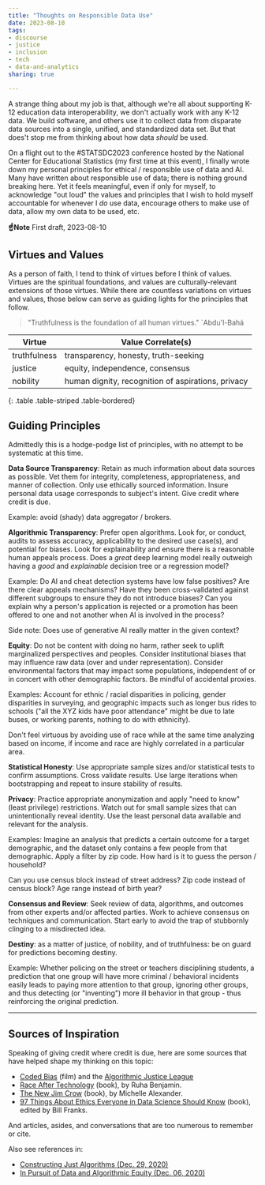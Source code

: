 ```yaml
---
title: "Thoughts on Responsible Data Use"
date: 2023-08-10
tags:
- discourse
- justice
- inclusion
- tech
- data-and-analytics
sharing: true

---
```


A strange thing about my job is that, although we're all about supporting K-12
education data interoperability, we don't actually work with any K-12 data. We
build software, and others use it to collect data from disparate data sources
into a single, unified, and standardized data set. But that does't stop me from
thinking about how data _should_ be used.

On a flight out to the #STATSDC2023 conference hosted by the National Center for
Educational Statistics (my first time at this event), I finally wrote down my
personal principles for ethical / responsible use of data and AI. Many have
written about responsible use of data; there is nothing ground breaking here.
Yet it feels meaningful, even if only for myself, to acknowledge "out loud" the
values and principles that I wish to hold myself accountable for whenever I _do_
use data, encourage others to make use of data, allow my own data to be used,
etc.

<!-- truncate -->

**☝Note** First draft, 2023-08-10

## Virtues and Values

As a person of faith, I tend to think of virtues before I think of values.
Virtues are the spiritual foundations, and values are culturally-relevant
extensions of those virtues. While there are countless variations on virtues and
values, those below can serve as guiding lights for the principles that follow.

> "Truthfulness is the foundation of all human virtues." `Abdu'l-Bahá

| Virtue       | Value Correlate(s)                                 |
| ------------ | -------------------------------------------------- |
| truthfulness | transparency, honesty, truth-seeking               |
| justice      | equity, independence, consensus                    |
| nobility     | human dignity, recognition of aspirations, privacy |
{: .table .table-striped .table-bordered}

## Guiding Principles

Admittedly this is a hodge-podge list of principles, with no attempt to be
systematic at this time.

**Data Source Transparency**: Retain as much information about data sources as
possible. Vet them for integrity, completeness, appropriateness, and manner of
collection. Only use ethically sourced information. Insure personal data usage
corresponds to subject's intent. Give credit where credit is due.

Example: avoid (shady) data aggregator / brokers.

**Algorithmic Transparency**: Prefer open algorithms. Look for, or conduct,
audits to assess accuracy, applicability to the desired use case(s), and
potential for biases. Look for explainability and ensure there is a reasonable
human appeals process. Does a _great_ deep learning model really outweigh having
a _good_ and _explainable_ decision tree or a regression model?

Example: Do AI and cheat detection systems have low false positives? Are there
clear appeals mechanisms? Have they been cross-validated against different
subgroups to ensure they do not introduce biases? Can you explain why a person's
application is rejected or a promotion has been offered to one and not another
when AI is involved in the process?

Side note: Does use of generative AI really matter in the given context?

**Equity**: Do not be content with doing no harm, rather seek to uplift
marginalized perspectives and peoples. Consider institutional biases that may
influence raw data (over and under representation). Consider environmental
factors that may impact some populations, independent of or in concert with
other demographic factors. Be mindful of accidental proxies.

Examples: Account for ethnic / racial disparities in policing, gender disparities in
surveying, and geographic impacts such as longer bus rides to schools ("all the
XYZ kids have poor attendance" might be due to late buses, or working parents,
nothing to do with ethnicity).

Don't feel virtuous by avoiding use of race while at the same time analyzing
based on income, if income and race are highly correlated in a particular area.

**Statistical Honesty**: Use appropriate sample sizes and/or statistical tests
to confirm assumptions. Cross validate results. Use large iterations when
bootstrapping and repeat to insure stability of results.

**Privacy**: Practice appropriate anonymization and apply "need to know" (least
privilege) restrictions. Watch out for small sample sizes that can
unintentionally reveal identity. Use the least personal data available and
relevant for the analysis.

Examples: Imagine an analysis that predicts a certain outcome for a target
demographic, and the dataset only contains a few people from that demographic.
Apply a filter by zip code. How hard is it to guess the person / household?

Can you use census block instead of street address? Zip code instead of census
block? Age range instead of birth year?

**Consensus and Review**: Seek review of data, algorithms, and outcomes from
other experts and/or affected parties. Work to achieve consensus on techniques
and communication. Start early to avoid the trap of stubbornly clinging to a
misdirected idea.

**Destiny**: as a matter of justice, of nobility, and of truthfulness: be on
guard for predictions becoming destiny.

Example: Whether policing on the street or teachers disciplining students, a
prediction that one group will have more criminal / behavioral incidents easily
leads to paying more attention to that group, ignoring other groups, and thus
detecting (or "inventing") more ill behavior in that group - thus reinforcing
the original prediction.

----

## Sources of Inspiration

Speaking of giving credit where credit is due, here are some sources that have
helped shape my thinking on this topic:

* [Coded Bias](https://www.codedbias.com/) (film) and the [Algorithmic Justice
  League](https://www.ajl.org/)
* [Race After Technology](https://www.ruhabenjamin.com/race-after-technology)
  (book), by Ruha Benjamin.
* [The New Jim Crow](https://newjimcrow.com/) (book), by Michelle Alexander.
* [97 Things About Ethics Everyone in Data Science Should
  Know](https://learning.oreilly.com/library/view/97-things-about/9781492072652/q)
  (book), edited by Bill Franks.

And articles, asides, and conversations that are too numerous to remember or
cite.

Also see references in:

* [Constructing Just Algorithms (Dec. 29, 2020)](/archive/2020/12/29/constructing-just-algorithms/)
* [In Pursuit of Data and Algorithmic Equity (Dec. 06,
  2020)](https://blog.safnet.com/archive/2020/12/06/in-pursuit-algorithmic-equity/)

